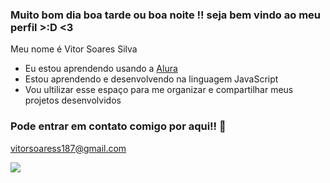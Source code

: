 ### Muito bom dia boa tarde ou boa noite !! seja bem vindo ao meu perfil >:D <3

Meu nome é Vitor Soares Silva

- Eu estou aprendendo usando a [Alura](https://www.alura.com.br)
- Estou aprendendo e desenvolvendo na linguagem JavaScript
- Vou ultilizar esse espaço para me organizar e compartilhar meus projetos desenvolvidos

### Pode entrar em contato comigo por aqui!! 📧

vitorsoaress187@gmail.com


![](https://tenor.com/pt-BR/view/hollow-knight-reading-map-pixel-art-gif-8043633549067461458)
